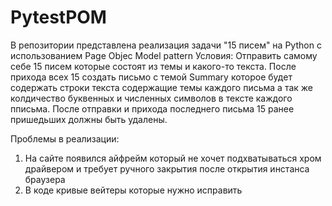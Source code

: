# PytestPOM

В репозитории представлена реализация задачи "15 писем" на Python c использованием Page Objec Model pattern
Условия: Отправить самому себе 15 писем которые состоят из темы и какого-то текста. После прихода всех 15 создать письмо с темой Summary 
которое будет содержать строки текста содержащие темы каждого письма а так же колдичество буквенных и численных символов в тексте каждого пписьма.
После отправки и прихода последнего письма 15 ранее пришедьших должны быть удалены.

Проблемы в реализации:
1) На сайте появился айфрейм который не хочет подхватываться хром драйвером и требует ручного закрытия после открытия инстанса браузера
2) В коде кривые вейтеры которые нужно исправить
